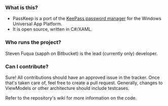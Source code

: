 ### What is this? ###

* PassKeep is a port of the [KeePass password manager](http://keepass.info/) for the Windows Universal App Platform.
* It is open source, written in C#/XAML.

### Who runs the project? ###

Steven Fuqua (sapph on Bitbucket) is the lead (currently only) developer.

### Can I contribute? ###

Sure! All contributions should have an approved issue in the tracker. Once that's taken care of, feel free to create a pull request.
Generally, changes to ViewModels or other architecture should include testcases.

Refer to the repository's wiki for more information on the code.